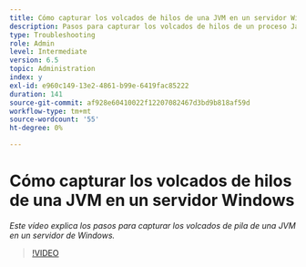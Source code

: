 ```yaml
---
title: Cómo capturar los volcados de hilos de una JVM en un servidor Windows
description: Pasos para capturar los volcados de hilos de un proceso Java en un servidor Windows
type: Troubleshooting
role: Admin
level: Intermediate
version: 6.5
topic: Administration
index: y
exl-id: e960c149-13e2-4861-b99e-6419fac85222
duration: 141
source-git-commit: af928e60410022f12207082467d3bd9b818af59d
workflow-type: tm+mt
source-wordcount: '55'
ht-degree: 0%

---
```


# Cómo capturar los volcados de hilos de una JVM en un servidor Windows

*Este vídeo explica los pasos para capturar los volcados de pila de una JVM en un servidor de Windows.*

>[!VIDEO](https://video.tv.adobe.com/v/335493?quality=12&learn=on)
